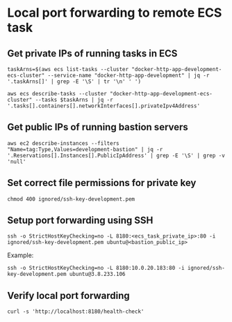 # Local port forwarding to remote ECS task

## Get private IPs of running tasks in ECS

    taskArns=$(aws ecs list-tasks --cluster "docker-http-app-development-ecs-cluster" --service-name "docker-http-app-development" | jq -r '.taskArns[]' | grep -E '\S' | tr '\n' ' ')

    aws ecs describe-tasks --cluster "docker-http-app-development-ecs-cluster" --tasks $taskArns | jq -r '.tasks[].containers[].networkInterfaces[].privateIpv4Address'

## Get public IPs of running bastion servers

    aws ec2 describe-instances --filters "Name=tag:Type,Values=development-bastion" | jq -r '.Reservations[].Instances[].PublicIpAddress' | grep -E '\S' | grep -v 'null'

## Set correct file permissions for private key

    chmod 400 ignored/ssh-key-development.pem

## Setup port forwarding using SSH

    ssh -o StrictHostKeyChecking=no -L 8180:<ecs_task_private_ip>:80 -i ignored/ssh-key-development.pem ubuntu@<bastion_public_ip>

Example:

    ssh -o StrictHostKeyChecking=no -L 8180:10.0.20.183:80 -i ignored/ssh-key-development.pem ubuntu@3.8.233.106

## Verify local port forwarding

    curl -s 'http://localhost:8180/health-check'